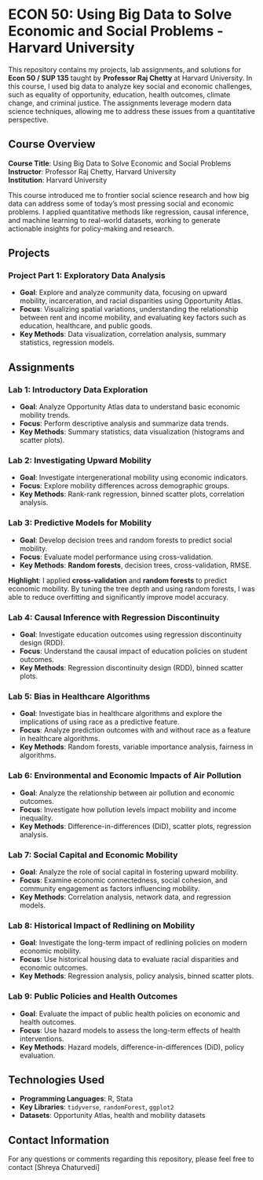 # ECON 50: Using Big Data to Solve Economic and Social Problems - Harvard University

This repository contains my projects, lab assignments, and solutions for **Econ 50 / SUP 135** taught by **Professor Raj Chetty** at Harvard University. In this course, I used big data to analyze key social and economic challenges, such as equality of opportunity, education, health outcomes, climate change, and criminal justice. The assignments leverage modern data science techniques, allowing me to address these issues from a quantitative perspective.

## Course Overview

**Course Title**: Using Big Data to Solve Economic and Social Problems  
**Instructor**: Professor Raj Chetty, Harvard University  
**Institution**: Harvard University

This course introduced me to frontier social science research and how big data can address some of today’s most pressing social and economic problems. I applied quantitative methods like regression, causal inference, and machine learning to real-world datasets, working to generate actionable insights for policy-making and research.

## Projects

### **Project Part 1: Exploratory Data Analysis**

- **Goal**: Explore and analyze community data, focusing on upward mobility, incarceration, and racial disparities using Opportunity Atlas.
- **Focus**: Visualizing spatial variations, understanding the relationship between rent and income mobility, and evaluating key factors such as education, healthcare, and public goods.
- **Key Methods**: Data visualization, correlation analysis, summary statistics, regression models.

## Assignments

### **Lab 1: Introductory Data Exploration**

- **Goal**: Analyze Opportunity Atlas data to understand basic economic mobility trends.
- **Focus**: Perform descriptive analysis and summarize data trends.
- **Key Methods**: Summary statistics, data visualization (histograms and scatter plots).

### **Lab 2: Investigating Upward Mobility**

- **Goal**: Investigate intergenerational mobility using economic indicators.
- **Focus**: Explore mobility differences across demographic groups.
- **Key Methods**: Rank-rank regression, binned scatter plots, correlation analysis.

### **Lab 3: Predictive Models for Mobility**

- **Goal**: Develop decision trees and random forests to predict social mobility.
- **Focus**: Evaluate model performance using cross-validation.
- **Key Methods**: **Random forests**, decision trees, cross-validation, RMSE.

**Highlight**: I applied **cross-validation** and **random forests** to predict economic mobility. By tuning the tree depth and using random forests, I was able to reduce overfitting and significantly improve model accuracy.

### **Lab 4: Causal Inference with Regression Discontinuity**

- **Goal**: Investigate education outcomes using regression discontinuity design (RDD).
- **Focus**: Understand the causal impact of education policies on student outcomes.
- **Key Methods**: Regression discontinuity design (RDD), binned scatter plots.

### **Lab 5: Bias in Healthcare Algorithms**

- **Goal**: Investigate bias in healthcare algorithms and explore the implications of using race as a predictive feature.
- **Focus**: Analyze prediction outcomes with and without race as a feature in healthcare algorithms.
- **Key Methods**: Random forests, variable importance analysis, fairness in algorithms.

### **Lab 6: Environmental and Economic Impacts of Air Pollution**

- **Goal**: Analyze the relationship between air pollution and economic outcomes.
- **Focus**: Investigate how pollution levels impact mobility and income inequality.
- **Key Methods**: Difference-in-differences (DiD), scatter plots, regression analysis.

### **Lab 7: Social Capital and Economic Mobility**

- **Goal**: Analyze the role of social capital in fostering upward mobility.
- **Focus**: Examine economic connectedness, social cohesion, and community engagement as factors influencing mobility.
- **Key Methods**: Correlation analysis, network data, and regression models.

### **Lab 8: Historical Impact of Redlining on Mobility**

- **Goal**: Investigate the long-term impact of redlining policies on modern economic mobility.
- **Focus**: Use historical housing data to evaluate racial disparities and economic outcomes.
- **Key Methods**: Regression analysis, policy analysis, binned scatter plots.

### **Lab 9: Public Policies and Health Outcomes**

- **Goal**: Evaluate the impact of public health policies on economic and health outcomes.
- **Focus**: Use hazard models to assess the long-term effects of health interventions.
- **Key Methods**: Hazard models, difference-in-differences (DiD), policy evaluation.

## Technologies Used

- **Programming Languages**: R, Stata
- **Key Libraries**: `tidyverse`, `randomForest`, `ggplot2`
- **Datasets**: Opportunity Atlas, health and mobility datasets

## Contact Information

For any questions or comments regarding this repository, please feel free to contact [Shreya Chaturvedi]